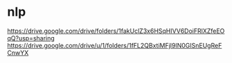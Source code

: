 # nlp
https://drive.google.com/drive/folders/1fakUclZ3x6HSqHIVV6DoiFRlXZfeEOqQ?usp=sharing
https://drive.google.com/drive/u/1/folders/1fFL2QBxtiMFjI9lN0GISnEUgReFCnwYX

